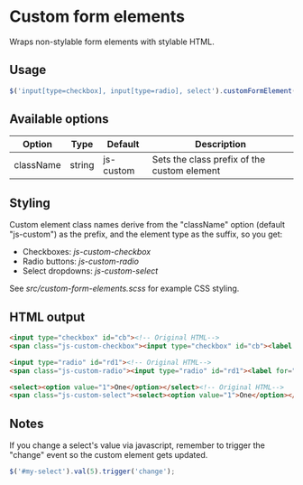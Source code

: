 # Custom form elements
Wraps non-stylable form elements with stylable HTML.

## Usage
```javascript
$('input[type=checkbox], input[type=radio], select').customFormElement(options);
```

## Available options
| Option    | Type   | Default   | Description                                 |
| --------- | ------ | --------- | ------------------------------------------- |
| className | string | js-custom | Sets the class prefix of the custom element |

## Styling
Custom element class names derive from the "className" option (default "js-custom") as the prefix, and the element type as the suffix, so you get:
* Checkboxes: *js-custom-checkbox*
* Radio buttons: *js-custom-radio*
* Select dropdowns: *js-custom-select*

See *src/custom-form-elements.scss* for example CSS styling.

## HTML output
```html
<input type="checkbox" id="cb"><!-- Original HTML-->
<span class="js-custom-checkbox"><input type="checkbox" id="cb"><label for="cb"></label></span><!-- Replacement -->
```

```html
<input type="radio" id="rd1"><!-- Original HTML-->
<span class="js-custom-radio"><input type="radio" id="rd1"><label for="rd1"></label></span><!-- Replacement -->
```

```html
<select><option value="1">One</option></select><!-- Original HTML-->
<span class="js-custom-select"><select><option value="1">One</option></select><span class="js-label">One</span></span><!-- Replacement -->
```

## Notes
If you change a select's value via javascript, remember to trigger the "change" event so the custom element gets updated.
```javascript
$('#my-select').val(5).trigger('change');
```
